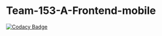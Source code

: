 # Team-153-A-Frontend-mobile

[![Codacy Badge](https://api.codacy.com/project/badge/Grade/3fdcb6122f2f48c488ec66ee3b3adaaf)](https://app.codacy.com/gh/BuildForSDGCohort2/Team-153-A-Frontend-mobile?utm_source=github.com&utm_medium=referral&utm_content=BuildForSDGCohort2/Team-153-A-Frontend-mobile&utm_campaign=Badge_Grade_Settings)